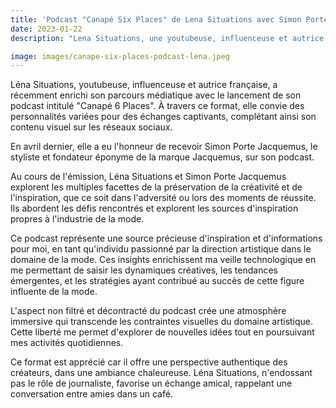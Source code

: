 ```yaml
---
title: 'Podcast "Canapé Six Places" de Lena Situations avec Simon Porte Jacquemus'
date: 2023-01-22
description: "Lena Situations, une youtubeuse, influenceuse et autrice française, a récemment élargi sa présence médiatique en lançant son podcast intitulé 'Canapé 6 Places'. Dans ce podcast, elle invite des personnalités de divers horizons pour des échanges captivants, en complément de son contenu visuel sur les réseaux sociaux."

image: images/canape-six-places-podcast-lena.jpeg
---
```


Léna Situations, youtubeuse, influenceuse et autrice française, a récemment enrichi son parcours médiatique avec le lancement de son podcast intitulé "Canapé 6 Places". À travers ce format, elle convie des personnalités variées pour des échanges captivants, complétant ainsi son contenu visuel sur les réseaux sociaux.

En avril dernier, elle a eu l'honneur de recevoir Simon Porte Jacquemus, le styliste et fondateur éponyme de la marque Jacquemus, sur son podcast.

Au cours de l'émission, Léna Situations et Simon Porte Jacquemus explorent les multiples facettes de la préservation de la créativité et de l'inspiration, que ce soit dans l'adversité ou lors des moments de réussite. Ils abordent les défis rencontrés et explorent les sources d'inspiration propres à l'industrie de la mode.

Ce podcast représente une source précieuse d'inspiration et d'informations pour moi, en tant qu'individu passionné par la direction artistique dans le domaine de la mode. Ces insights enrichissent ma veille technologique en me permettant de saisir les dynamiques créatives, les tendances émergentes, et les stratégies ayant contribué au succès de cette figure influente de la mode.

L'aspect non filtré et décontracté du podcast crée une atmosphère immersive qui transcende les contraintes visuelles du domaine artistique. Cette liberté me permet d'explorer de nouvelles idées tout en poursuivant mes activités quotidiennes.

Ce format est apprécié car il offre une perspective authentique des créateurs, dans une ambiance chaleureuse. Léna Situations, n'endossant pas le rôle de journaliste, favorise un échange amical, rappelant une conversation entre amies dans un café.
